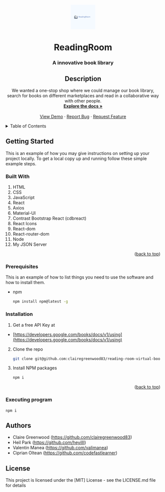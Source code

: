<a name="readme-top"></a>

<!-- PROJECT LOGO -->
<br />
<div align="center">
  <a href="https://github.com/clairegreenwood83/reading-room-virtual-bookclub">
    <img src="./src/components/Images/ReadingRoom.png" alt="Logo" width="80" height="80">
  </a>

# ReadingRoom

 <h3 align="center">A innovative  book library</h3>

## Description 

<p align="center">
We wanted a one-stop shop where we could manage our book library, search for books on different marketplaces and read in a collaborative way with other people.
    <br />
    <a href="https://github.com/clairegreenwood83/reading-room-virtual-bookclub"><strong>Explore the docs »</strong></a>
    <br />
    <br />
    <a href="https://github.com/github_username/repo_name">View Demo</a>
    ·
    <a href="https://github.com/clairegreenwood83/reading-room-virtual-bookclub/issues">Report Bug</a>
    ·
    <a href="https://github.com/clairegreenwood83/reading-room-virtual-bookclub/issues">Request Feature</a>
  </p>
</div>

<!-- TABLE OF CONTENTS -->
<details>
  <summary>Table of Contents</summary>
  <ol>
    <li>
      <a href="#about-the-project">About The Project</a>
      <ul>
        <li><a href="#built-with">Built With</a></li>
      </ul>
    </li>
    <li>
      <a href="#getting-started">Getting Started</a>
      <ul>
        <li><a href="#prerequisites">Prerequisites</a></li>
        <li><a href="#installation">Installation</a></li>
      </ul>
    </li>
    <li><a href="#usage">Usage</a></li>
    <li><a href="#license">License</a></li>
    <li><a href="#Authors">Authors</a></li>
  </ol>
</details>



## Getting Started
This is an example of how you may give instructions on setting up your project locally.
To get a local copy up and running follow these simple example steps.

### Built With

1.  HTML
2.  CSS
3.  JavaScript
4.  React
5.  Axios
6.  Material-UI
7.  Contrast Bootstrap React (cdbreact)
8.  React Icons
9.  React-dom
10. React-router-dom
11. Node 
12. My JSON Server

<p align="right">(<a href="#readme-top">back to top</a>)</p>

### Prerequisites

This is an example of how to list things you need to use the software and how to install them.
* npm
  ```sh
  npm install npm@latest -g
  ```

### Installation

1. Get a free API Key at 
* [https://developers.google.com/books/docs/v1/using](https://developers.google.com/books/docs/v1/using)
2. Clone the repo
   ```sh
   git clone git@github.com:clairegreenwood83/reading-room-virtual-bookclub.git
   ```
3. Install NPM packages
   ```sh
   npm i
   
   ```

<p align="right">(<a href="#readme-top">back to top</a>)</p>

### Executing program


```
npm i
```

## Authors

- Claire Greenwood (https://github.com/clairegreenwood83)
- Heil Park (https://github.com/heyilll)
- Valentin Manea (https://github.com/valimanea)
- Ciprian Oltean (https://github.com/codefastlearner)

## License

This project is licensed under the [MIT] License - see the LICENSE.md file for details
